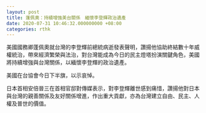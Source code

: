 ```yaml
---
layout: post
title: 蓬佩奧：持續增強美台關係　緬懷李登輝政治遺產
date: 2020-07-31 10:46:32.000000000 +08:00
categories: rthk
---
```


美國國務卿蓬佩奧就台灣的李登輝前總統病逝發表聲明，讚揚他協助終結數十年威權統治，帶來經濟繁榮與法治，對台灣能成為今日的民主燈塔扮演關鍵角色，美國將持續增強與台灣關係，以緬懷李登輝的政治遺產。

美國在台協會今日下半旗，以示哀悼。

日本首相安倍晉三在首相官邸對傳媒表示，對李登輝離世感到痛惜，讚揚他對日本與台灣的親善關係及友好關係增進，作出重大貢獻，亦為台灣建立自由、民主、人權及普世的價值。
